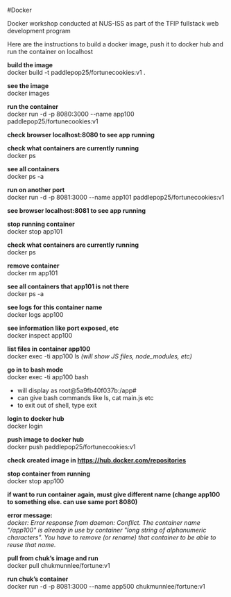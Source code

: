 #Docker

Docker workshop conducted at NUS-ISS as part of the TFIP fullstack web development program

Here are the instructions to build a docker image, push it to docker hub and run the container on localhost

**build the image**
<br />
docker build -t paddlepop25/fortunecookies:v1 .

**see the image**
<br />
docker images

**run the container**
<br />
docker run -d -p 8080:3000 --name app100 paddlepop25/fortunecookies:v1

**check browser localhost:8080 to see app running**
<br />

**check what containers are currently running**
<br />
docker ps

**see all containers**
<br />
docker ps -a

**run on another port**
<br />
docker run -d -p 8081:3000 --name app101 paddlepop25/fortunecookies:v1

**see browser localhost:8081 to see app running**
<br />

**stop running container**
<br />
docker stop app101

**check what containers are currently running**
<br />
docker ps

**remove container**
<br />
docker rm app101

**see all containers that app101 is not there**
<br />
docker ps -a

**see logs for this container name**
<br />
docker logs app100

**see information like port exposed, etc**
<br />
docker inspect app100

**list files in container app100**
<br />
docker exec -ti app100 ls
_(will show JS files, node_modules, etc)_

**go in to bash mode**
<br />
docker exec -ti app100 bash

- will display as root@5a9fb40f037b:/app#
- can give bash commands like ls, cat main.js etc
- to exit out of shell, type exit

**login to docker hub**
<br />
docker login

**push image to docker hub**
<br />
docker push paddlepop25/fortunecookies:v1

**check created image in https://hub.docker.com/repositories**

**stop container from running**
<br />
docker stop app100

**if want to run container again, must give different name (change app100 to something else. can use same port 8080)**
<br />

**error message:**
<br />
_docker: Error response from daemon: Conflict. The container name "/app100" is already in use by container "long string of alphanumeric characters". You have to remove (or rename) that container to be able to reuse that name._

**pull from chuk’s image and run**
<br />
docker pull chukmunnlee/fortune:v1

**run chuk’s container**
<br />
docker run -d -p 8081:3000 --name app500 chukmunnlee/fortune:v1
